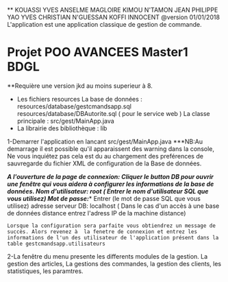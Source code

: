 **
KOUASSI YVES ANSELME MAGLOIRE
KIMOU N'TAMON JEAN PHILIPPE
YAO YVES CHRISTIAN
N'GUESSAN KOFFI INNOCENT
@version 01/01/2018
L'application est une application classique de gestion de commande.

# Projet POO AVANCEES Master1 BDGL

**Requière une version jkd au moins superieur à 8.
- Les fichiers resources
    La base de données : resources/database/gestcmandsapp.sql
                         resources/database/DBAutorite.sql ( pour le service web )
    La classe principale : src/gest/MainApp.java
- La librairie des bibliothèque : lib

1-Demarrer l'application en lancant src/gest/MainApp.java
  ***NB:Au demarrage il est possible qu'il apparaissent des warning dans la console, Ne vous inquiétez pas 
  cela est du au chargement des preférences de sauvregarde du fichier XML  de configuration de la Base de données.
  
  ***A l'ouverture de la page de connexion:
    Cliquer le button DB pour ouvrir une fenêtre qui vous aidera à configurer les informations de la base de données.
    Nom d'utilisateur: root ( Entrer le nom d'utilisateur SQL que vous utilisez)
    Mot de passe:**** Entrer (le mot de passe SQL que vous utilisez)
    adresse serveur DB: localhost ( Dans le cas d'un accès à une base de données distance entrez l'adress IP de la machine distance)
    
    Lorsque la configuration sera parfaite vous obtiendrez un message de succès. Alors revenez à  la fenetre de connexion et entrez les informations de l'un des utilisateur de l'application présent dans la table gestcmandsapp.utilisateurs

2-La fenêtre du menu presente les differents modules de la gestion.
  La gestion des articles, La gestions des commandes, la gestion des clients, les statistiques, les paramtres. 
    
